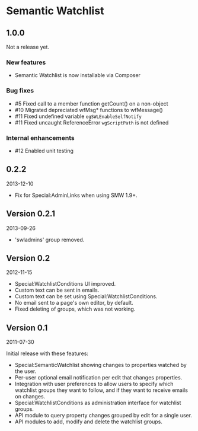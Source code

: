 # Semantic Watchlist

## 1.0.0
Not a release yet.

### New features

* Semantic Watchlist is now installable via Composer

### Bug fixes

* #5 Fixed call to a member function getCount() on a non-object
* #10 Migrated depreciated wfMsg* functions to wfMessage()
* #11 Fixed undefined variable `egSWLEnableSelfNotify`
* #11 Fixed uncaught ReferenceError `wgScriptPath` is not defined

### Internal enhancements

* #12 Enabled unit testing

## 0.2.2
2013-12-10

* Fix for Special:AdminLinks when using SMW 1.9+.

## Version 0.2.1
2013-09-26

* 'swladmins' group removed.

## Version 0.2
2012-11-15

* Special:WatchlistConditions UI improved.
* Custom text can be sent in emails.
* Custom text can be set using Special:WatchlistConditions.
* No email sent to a page's own editor, by default.
* Fixed deleting of groups, which was not working.

## Version 0.1
2011-07-30

Initial release with these features:

* Special:SemanticWatchlist showing changes to properties watched by the user.
* Per-user optional email notification per edit that changes properties.  
* Integration with user preferences to allow users to specify which watchlist
  groups they want to follow, and if they want to receive emails on changes.
* Special:WatchlistConditions as administration interface for watchlist groups.
* API module to query property changes grouped by edit for a single user.
* API modules to add, modify and delete the watchlist groups.

